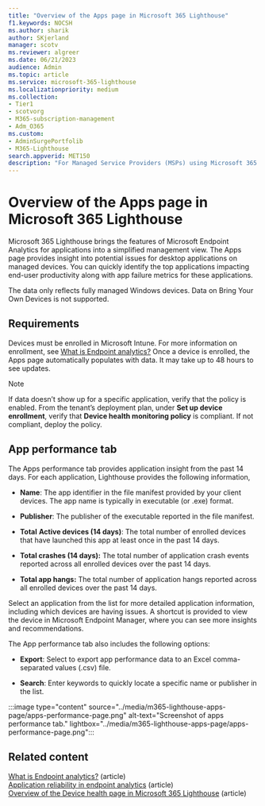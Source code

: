 ```yaml
---
title: "Overview of the Apps page in Microsoft 365 Lighthouse"
f1.keywords: NOCSH
ms.author: sharik
author: SKjerland
manager: scotv
ms.reviewer: algreer
ms.date: 06/21/2023
audience: Admin
ms.topic: article
ms.service: microsoft-365-lighthouse
ms.localizationpriority: medium
ms.collection:
- Tier1
- scotvorg
- M365-subscription-management
- Adm_O365
ms.custom:
- AdminSurgePortfolib
- M365-Lighthouse                         
search.appverid: MET150
description: "For Managed Service Providers (MSPs) using Microsoft 365 Lighthouse, learn how to view application performance insights."
---
```


# Overview of the Apps page in Microsoft 365 Lighthouse

Microsoft 365 Lighthouse brings the features of Microsoft Endpoint Analytics for applications into a simplified management view. The Apps page provides insight into potential issues for desktop applications on managed devices. You can quickly identify the top applications impacting end-user productivity along with app failure metrics for these applications.

The data only reflects fully managed Windows devices. Data on Bring Your Own Devices is not supported.

## Requirements

Devices must be enrolled in Microsoft Intune. For more information on enrollment, see [What is Endpoint analytics?](/mem/analytics/overview) Once a device is enrolled, the Apps page automatically populates with data. It may take up to 48 hours to see updates.

> [!NOTE]
> If data doesn’t show up for a specific application, verify that the policy is enabled. From the tenant’s deployment plan, under **Set up device enrollment**, verify that **Device health monitoring policy** is compliant. If not compliant, deploy the policy.


## App performance tab

The Apps performance tab provides application insight from the past 14 days. For each application, Lighthouse provides the following information,

- **Name**: The app identifier in the file manifest provided by your client devices. The app name is typically in executable (or .exe) format.

- **Publisher**: The publisher of the executable reported in the file manifest.

- **Total** **Active devices (14 days)**: The total number of enrolled devices that have launched this app at least once in the past 14 days.

- **Total crashes (14 days):** The total number of application crash events reported across all enrolled devices over the past 14 days.

- **Total app hangs:** The total number of application hangs reported across all enrolled devices over the past 14 days.

Select an application from the list for more detailed application information, including which devices are having issues. A shortcut is provided to view the device in Microsoft Endpoint Manager, where you can see more insights and recommendations.

The App performance tab also includes the following options:

- **Export**: Select to export app performance data to an Excel comma-separated values (.csv) file.

- **Search**: Enter keywords to quickly locate a specific name or publisher in the list.

:::image type="content" source="../media/m365-lighthouse-apps-page/apps-performance-page.png" alt-text="Screenshot of apps performance tab." lightbox="../media/m365-lighthouse-apps-page/apps-performance-page.png":::


## Related content
[What is Endpoint analytics?](/mem/analytics/overview) (article)\
[Application reliability in endpoint analytics](/mem/analytics/app-reliability) (article)\
[Overview of the Device health page in Microsoft 365 Lighthouse](m365-lighthouse-device-health-overview.md) (article)
